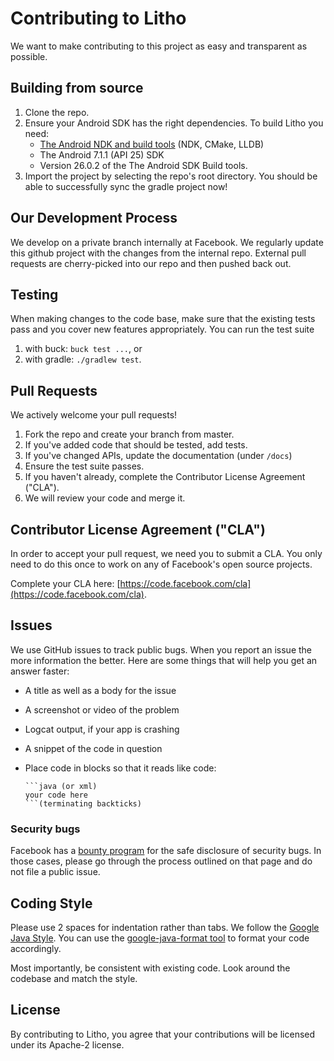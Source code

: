 # Contributing to Litho

We want to make contributing to this project as easy and transparent as possible.

## Building from source

1. Clone the repo.
2. Ensure your Android SDK has the right dependencies.  To build Litho you need:
   - [The Android NDK and build tools](https://developer.android.com/studio/projects/add-native-code.html) (NDK, CMake, LLDB)
   - The Android 7.1.1 (API 25) SDK
   - Version 26.0.2 of the The Android SDK Build tools.
3. Import the project by selecting the repo's root directory. You should be able to successfully sync the gradle project now!

## Our Development Process

We develop on a private branch internally at Facebook. We regularly update this github project with the changes from the internal repo. External pull requests are cherry-picked into our repo and then pushed back out.

## Testing

When making changes to the code base, make sure that the existing tests pass and you cover
new features appropriately. You can run the test suite

1. with buck: `buck test ...`, or
2. with gradle: `./gradlew test`.

## Pull Requests

We actively welcome your pull requests!

1. Fork the repo and create your branch from master.
2. If you've added code that should be tested, add tests.
3. If you've changed APIs, update the documentation (under `/docs`)
4. Ensure the test suite passes.
5. If you haven't already, complete the Contributor License Agreement ("CLA").
6. We will review your code and merge it.

## Contributor License Agreement ("CLA")

In order to accept your pull request, we need you to submit a CLA. You only need to do this once to work on any of Facebook's open source projects.

Complete your CLA here: [https://code.facebook.com/cla](https://code.facebook.com/cla).

## Issues

We use GitHub issues to track public bugs.  When you report an issue the more information the better. Here are some things that will help you get an answer faster:

 * A title as well as a body for the issue
 * A screenshot or video of the problem
 * Logcat output, if your app is crashing
 * A snippet of the code in question
 * Place code in blocks so that it reads like code:

    ```
    ```java (or xml)
    your code here
    ```(terminating backticks)
    ```

### Security bugs

Facebook has a [bounty program](https://www.facebook.com/whitehat/) for the safe disclosure of security bugs. In those cases, please go through the process outlined on that page and do not file a public issue.

## Coding Style

Please use 2 spaces for indentation rather than tabs. We follow the [Google Java
Style](https://google.github.io/styleguide/javaguide.html). You can use the
[google-java-format tool](https://github.com/google/google-java-format) to
format your code accordingly.

Most importantly, be consistent with existing code.  Look around the codebase and match the style.

## License

By contributing to Litho, you agree that your contributions will be licensed under its Apache-2 license.
